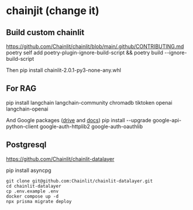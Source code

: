 # chainjit (change it)

## Build custom chainlit
https://github.com/Chainlit/chainlit/blob/main/.github/CONTRIBUTING.md
poetry self add poetry-plugin-ignore-build-script && poetry build --ignore-build-script

Then
pip install chainlit-2.0.1-py3-none-any.whl

## For RAG
pip install langchain langchain-community chromadb tiktoken openai langchain-openai

And Google packages ([drive](https://developers.google.com/drive/api/quickstart/python) and [docs](https://developers.google.com/docs/api/quickstart/python))
pip install --upgrade google-api-python-client google-auth-httplib2 google-auth-oauthlib

## Postgresql
https://github.com/Chainlit/chainlit-datalayer

pip install asyncpg

```shell
git clone git@github.com:Chainlit/chainlit-datalayer.git
cd chainlit-datalayer
cp .env.example .env
docker compose up -d
npx prisma migrate deploy
```
